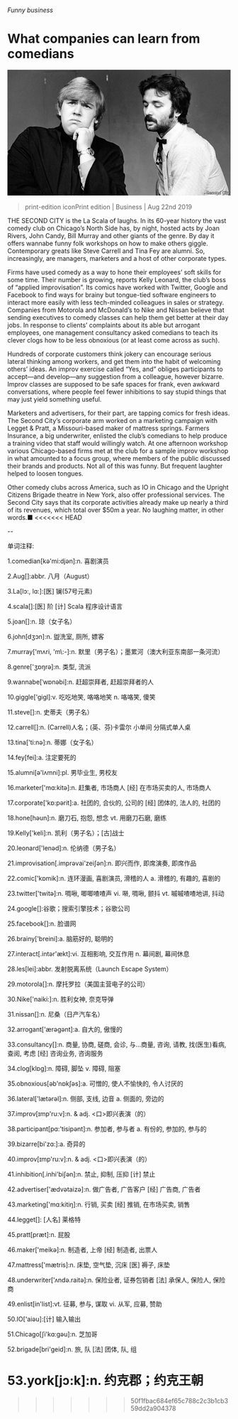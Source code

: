 ###### Funny business

# What companies can learn from comedians 

![image](images/20190824_WBP002_1.jpg) 

> print-edition iconPrint edition | Business | Aug 22nd 2019 

THE SECOND CITY is the La Scala of laughs. In its 60-year history the vast comedy club on Chicago’s North Side has, by night, hosted acts by Joan Rivers, John Candy, Bill Murray and other giants of the genre. By day it offers wannabe funny folk workshops on how to make others giggle. Contemporary greats like Steve Carrell and Tina Fey are alumni. So, increasingly, are managers, marketers and a host of other corporate types. 

Firms have used comedy as a way to hone their employees’ soft skills for some time. Their number is growing, reports Kelly Leonard, the club’s boss of “applied improvisation”. Its comics have worked with Twitter, Google and Facebook to find ways for brainy but tongue-tied software engineers to interact more easily with less tech-minded colleagues in sales or strategy. Companies from Motorola and McDonald’s to Nike and Nissan believe that sending executives to comedy classes can help them get better at their day jobs. In response to clients’ complaints about its able but arrogant employees, one management consultancy asked comedians to teach its clever clogs how to be less obnoxious (or at least come across as such). 

Hundreds of corporate customers think jokery can encourage serious lateral thinking among workers, and get them into the habit of welcoming others’ ideas. An improv exercise called “Yes, and” obliges participants to accept—and develop—any suggestion from a colleague, however bizarre. Improv classes are supposed to be safe spaces for frank, even awkward conversations, where people feel fewer inhibitions to say stupid things that may just yield something useful. 

Marketers and advertisers, for their part, are tapping comics for fresh ideas. The Second City’s corporate arm worked on a marketing campaign with Legget & Pratt, a Missouri-based maker of mattress springs. Farmers Insurance, a big underwriter, enlisted the club’s comedians to help produce a training video that staff would willingly watch. At one afternoon workshop various Chicago-based firms met at the club for a sample improv workshop in what amounted to a focus group, where members of the public discussed their brands and products. Not all of this was funny. But frequent laughter helped to loosen tongues. 

Other comedy clubs across America, such as IO in Chicago and the Upright Citizens Brigade theatre in New York, also offer professional services. The Second City says that its corporate activities already make up nearly a third of its revenues, which total over $50m a year. No laughing matter, in other words.■ 
<<<<<<< HEAD

-- 

 单词注释:

1.comedian[kә'mi:djәn]:n. 喜剧演员 

2.Aug[]:abbr. 八月（August） 

3.La[lɔ:, lɑ:]:[医] 镧(57号元素) 

4.scala[]:[医] 阶 [计] Scala 程序设计语言 

5.joan[]:n. 琼（女子名） 

6.john[dʒɔn]:n. 盥洗室, 厕所, 嫖客 

7.murray['mʌri, 'm\\:-]:n. 默里（男子名）；墨累河（澳大利亚东南部一条河流） 

8.genre['ʒɒŋrә]:n. 类型, 流派 

9.wannabe[ˈwɒnəbi]:n. 赶超崇拜者, 赶超崇拜者的人 

10.giggle['gigl]:v. 吃吃地笑, 咯咯地笑 n. 咯咯笑, 傻笑 

11.steve[]:n. 史蒂夫（男子名） 

12.carrell[]:n. (Carrell)人名；(英、芬)卡雷尔 小单间 分隔式单人桌 

13.tina['ti:nә]:n. 蒂娜（女子名） 

14.fey[fei]:a. 注定要死的 

15.alumni[ә'lʌmni]:pl. 男毕业生, 男校友 

16.marketer['mɑ:kitә]:n. 赶集者, 市场商人 [经] 在市场买卖的人, 市场商人 

17.corporate['kɒ:pәrit]:a. 社团的, 合伙的, 公司的 [经] 团体的, 法人的, 社团的 

18.hone[hәun]:n. 磨刀石, 抱怨, 想念 vt. 用磨刀石磨, 磨练 

19.Kelly['keli]:n. 凯利（男子名）；[古]战士 

20.leonard['lenәd]:n. 伦纳德（男子名） 

21.improvisation[.imprәvai'zeiʃәn]:n. 即兴而作, 即席演奏, 即席作品 

22.comic['kɒmik]:n. 连环漫画, 喜剧演员, 滑稽的人 a. 滑稽的, 有趣的, 喜剧的 

23.twitter['twitә]:n. 啁啾, 唧唧喳喳声 vi. 啭, 啁啾, 颤抖 vt. 嘁嘁喳喳地讲, 抖动 

24.google[]:谷歌；搜索引擎技术；谷歌公司 

25.facebook[]:n. 脸谱网 

26.brainy['breini]:a. 脑筋好的, 聪明的 

27.interact[.intәr'ækt]:vi. 互相影响, 交互作用 n. 幕间剧, 幕间休息 

28.les[lei]:abbr. 发射脱离系统（Launch Escape System） 

29.motorola[]:n. 摩托罗拉（美国主营电子的公司） 

30.Nike['naiki:]:n. 胜利女神, 奈克导弹 

31.nissan[]:n. 尼桑（日产汽车名） 

32.arrogant['ærәɡәnt]:a. 自大的, 傲慢的 

33.consultancy[]:n. 商量, 协商, 磋商, 会诊, 与...商量, 咨询, 请教, 找(医生)看病, 查阅, 考虑 [经] 咨询业务, 咨询服务 

34.clog[klɒg]:n. 障碍, 脚坠 v. 障碍, 阻塞 

35.obnoxious[әb'nɒkʃәs]:a. 可憎的, 使人不愉快的, 令人讨厌的 

36.lateral['lætәrәl]:n. 侧部, 支线, 边音 a. 侧面的, 旁边的 

37.improv[ɪmp'ru:v]:n. & adj. <口>即兴表演（的） 

38.participant[pɑ:'tisipәnt]:n. 参加者, 参与者 a. 有份的, 参加的, 参与的 

39.bizarre[bi'zɑ:]:a. 奇异的 

40.improv[ɪmp'ru:v]:n. & adj. <口>即兴表演（的） 

41.inhibition[.inhi'biʃәn]:n. 禁止, 抑制, 压抑 [计] 禁止 

42.advertiser['ædvәtaizә]:n. 做广告者, 广告客户 [经] 广告商, 广告者 

43.marketing['mɑ:kitiŋ]:n. 行销, 买卖 [经] 推销, 在市场买卖, 销售 

44.legget[]: [人名] 莱格特 

45.pratt[præt]:n. 屁股 

46.maker['meikә]:n. 制造者, 上帝 [经] 制造者, 出票人 

47.mattress['mætris]:n. 床垫, 空气垫, 沉床 [医] 褥子, 床垫 

48.underwriter['ʌndә.raitә]:n. 保险业者, 证券包销者 [法] 承保人, 保险人, 保险商 

49.enlist[in'list]:vt. 征募, 参与, 谋取 vi. 从军, 应募, 赞助 

50.IO['aiәu]:[计] 输入输出 

51.Chicago[ʃi'kɑ:gәu]:n. 芝加哥 

52.brigade[bri'geid]:n. 旅, 队 [法] 团体, 队, 组 

53.york[jɔ:k]:n. 约克郡；约克王朝 
=======
>>>>>>> 50f1fbac684ef65c788c2c3b1cb359dd2a904378

